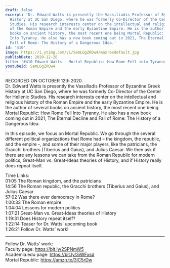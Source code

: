 ```yaml
---
draft: false
excerpt: 'Dr. Edward Watts is presently the Vassiliadis Professor of Byzantine Greek
  History at UC San Diego, where he was formerly Co-Director of the Center for Hellenic
  Studies. His research interests center on the intellectual and religious history
  of the Roman Empire and the early Byzantine Empire. He is the author of several
  books on ancient history, the most recent one being Mortal Republic: How Rome Fell
  Into Tyranny. He also has a new book coming out in 2021, The Eternal Decline and
  Fall of Rome: The History of a Dangerous Idea.'
id: '410'
image: https://i.ytimg.com/vi/SemLGgZROw4/maxresdefault.jpg
publishDate: 2020-12-28
title: '#410 Edward Watts - Mortal Republic: How Rome Fell into Tyranny'
youtubeid: SemLGgZROw4
---
```

<div class="timelinks">

RECORDED ON OCTOBER 12th 2020.  
Dr. Edward Watts is presently the Vassiliadis Professor of Byzantine Greek History at UC San Diego, where he was formerly Co-Director of the Center for Hellenic Studies. His research interests center on the intellectual and religious history of the Roman Empire and the early Byzantine Empire. He is the author of several books on ancient history, the most recent one being Mortal Republic: How Rome Fell Into Tyranny. He also has a new book coming out in 2021, The Eternal Decline and Fall of Rome: The History of a Dangerous Idea.

In this episode, we focus on Mortal Republic. We go through the several different political organizations that Rome had – the kingdom, the republic, and the empire -, and some of their major players, like the patricians, the Gracchi brothers (Tiberius and Gaius), and Julius Caesar. We then ask if there are any lessons we can take from the Roman Republic for modern politics, Great-Man vs. Great-Ideas theories of History, and if History really does repeat itself.

Time Links:  
<time>01:05</time> The Roman kingdom, and the patricians  
<time>14:56</time> The Roman republic, the Gracchi brothers (Tiberius and Gaius), and Julius Caesar  
<time>57:02</time> Was there ever democracy in Rome?  
<time>1:00:33</time> The Roman empire  
<time>1:04:04</time> Lessons for modern politics  
<time>1:07:21</time> Great-Man vs. Great-Ideas theories of History  
<time>1:19:31</time> Does History repeat itself?  
<time>1:22:14</time> Teaser for Dr. Watts’ upcoming book  
<time>1:26:21</time> Follow Dr. Watts’ work!

---

Follow Dr. Watts’ work:  
Faculty page: https://bit.ly/2SPNmW5  
Academia.edu page: https://bit.ly/3iWFxsd  
Mortal Republic: https://amzn.to/3lC5rDw
</div>

